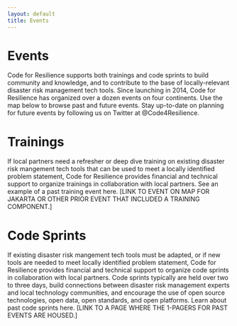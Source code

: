 ```yaml
---
layout: default
title: Events
---
```


Events
==========================
Code for Resilience supports both trainings and code sprints to build community and knowledge, and to contribute to the base of locally-relevant disaster risk management tech tools. Since launching in 2014, Code for Resilience has organized over a dozen events on four continents. Use the map below to browse past and future events. Stay up-to-date on planning for future events by following us on Twitter at @Code4Resilience.     

Trainings
==========================
If local partners need a refresher or deep dive training on existing disaster risk mangement tech tools that can be used to meet a locally identified problem statement, Code for Resilience provides financial and technical support to organize trainings in collaboration with local partners. See an example of a past training event here. [LINK TO EVENT ON MAP FOR JAKARTA OR OTHER PRIOR EVENT THAT INCLUDED A TRAINING COMPONENT.]


Code Sprints
==========================
If existing disaster risk mangement tech tools must be adapted, or if new tools are needed to meet locally identified problem statement, Code for Resilience provides financial and technical support to organize code sprints in collaboration with local partners. Code sprints typically are held over two to three days, build connections between disaster risk management experts and local technology communities, and encourage the use of open source technologies, open data, open standards, and open platforms. Learn about past code sprints here. [LINK TO A PAGE WHERE THE 1-PAGERS FOR PAST EVENTS ARE HOUSED.]
